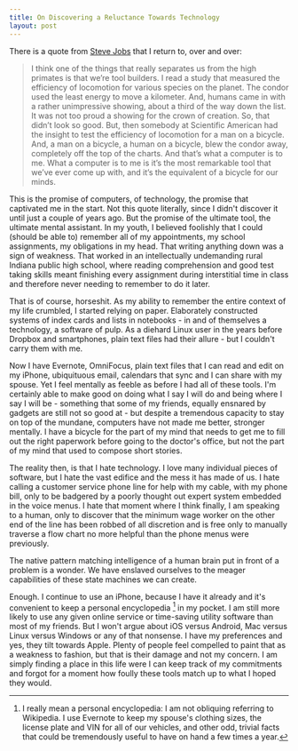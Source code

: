 ```yaml
---
title: On Discovering a Reluctance Towards Technology
layout: post
---
```


There is a quote from [Steve Jobs][ref1] that I return to, over and over:

> I think one of the things that really separates us from the high primates is that we’re tool builders. I read a study that measured the efficiency of locomotion for various species on the planet. The condor used the least energy to move a kilometer. And, humans came in with a rather unimpressive showing, about a third of the way down the list. It was not too proud a showing for the crown of creation. So, that didn’t look so good. But, then somebody at Scientific American had the insight to test the efficiency of locomotion for a man on a bicycle. And, a man on a bicycle, a human on a bicycle, blew the condor away, completely off the top of the charts.  And that’s what a computer is to me. What a computer is to me is it’s the most remarkable tool that we’ve ever come up with, and it’s the equivalent of a bicycle for our minds.

This is the promise of computers, of technology, the promise that captivated me in the start. Not this quote literally, since I didn't discover it until just a couple of years ago. But the promise of the ultimate tool, the ultimate mental assistant. In my youth, I believed foolishly that I could (should be able to) remember all of my appointments, my school assignments, my obligations in my head. That writing anything down was a sign of weakness. That worked in an intellectually undemanding rural Indiana public high school, where reading comprehension and good test taking skills meant finishing every assignment during interstitial time in class and therefore never needing to remember to do it later.

That is of course, horseshit. As my ability to remember the entire context of my life crumbled, I started relying on paper. Elaborately constructed systems of index cards and lists in notebooks - in and of themselves a technology, a software of pulp. As a diehard Linux user in the years before Dropbox and smartphones, plain text files had their allure - but I couldn't carry them with me.

Now I have Evernote, OmniFocus, plain text files that I can read and edit on my iPhone, ubiquituous email, calendars that sync and I can share with my spouse. Yet I feel mentally as feeble as before I had all of these tools. I'm certainly able to make good on doing what I say I will do and being where I say I will be - something that some of my friends, equally ensnared by gadgets are still not so good at - but despite a tremendous capacity to stay on top of the mundane, computers have not made me better, stronger mentally. I have a bicycle for the part of my mind that needs to get me to fill out the right paperwork before going to the doctor's office, but not the part of my mind that used to compose short stories.

The reality then, is that I hate technology. I love many individual pieces of software, but I hate the vast edifice and the mess it has made of us. I hate calling a customer service phone line for help with my cable, with my phone bill, only to be badgered by a poorly thought out expert system embedded in the voice menus. I hate that moment where I think finally, I am speaking to a human, only to discover that the minimum wage worker on the other end of the line has been robbed of all discretion and is free only to manually traverse a flow chart no more helpful than the phone menus were previously.

The native pattern matching intelligence of a human brain put in front of a problem is a wonder. We have enslaved ourselves to the meager capabilities of these state machines we can create.

Enough. I continue to use an iPhone, because I have it already and it's convenient to keep a personal encyclopedia [^1] in my pocket. I am still more likely to use any given online service or time-saving utility software than most of my friends. But I won't argue about iOS versus Android, Mac versus Linux versus Windows or any of that nonsense. I have my preferences and yes, they tilt towards Apple. Plenty of people feel compelled to paint that as a weakness to fashion, but that is their damage and not my concern. I am simply finding a place in this life were I can keep track of my commitments and forgot for a moment how foully these tools match up to what I hoped they would.

[^1]: I really mean a personal encyclopedia: I am not obliquing referring to Wikipedia. I use Evernote to keep my spouse's clothing sizes, the license plate and VIN for all of our vehicles, and other odd, trivial facts that could be tremendously useful to have on hand a few times a year.

[ref1]: http://www.brainpickings.org/index.php/2011/12/21/steve-jobs-bicycle-for-the-mind-1990/